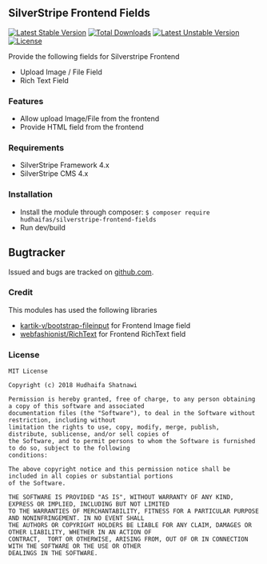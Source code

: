 ## SilverStripe Frontend Fields

[![Latest Stable Version](https://poser.pugx.org/hudhaifas/silverstripe-frontend-fields/v/stable)](https://packagist.org/packages/hudhaifas/silverstripe-frontend-fields) [![Total Downloads](https://poser.pugx.org/hudhaifas/silverstripe-frontend-fields/downloads)](https://packagist.org/packages/hudhaifas/silverstripe-frontend-fields) [![Latest Unstable Version](https://poser.pugx.org/hudhaifas/silverstripe-frontend-fields/v/unstable)](https://packagist.org/packages/hudhaifas/silverstripe-frontend-fields) [![License](https://poser.pugx.org/hudhaifas/silverstripe-frontend-fields/license)](https://packagist.org/packages/hudhaifas/silverstripe-frontend-fields)

Provide the following fields for Silverstripe Frontend
- Upload Image / File Field
- Rich Text Field

### Features
- Allow upload Image/File from the frontend
- Provide HTML field from the frontend

### Requirements
- SilverStripe Framework 4.x
- SilverStripe CMS 4.x

### Installation
- Install the module through composer:
`$ composer require hudhaifas/silverstripe-frontend-fields`
- Run dev/build

## Bugtracker
Issued and bugs are tracked on [github.com].

### Credit
This modules has used the following libraries
- [kartik-v/bootstrap-fileinput] for Frontend Image field
- [webfashionist/RichText] for Frontend RichText field

### License

    MIT License

    Copyright (c) 2018 Hudhaifa Shatnawi

    Permission is hereby granted, free of charge, to any person obtaining a copy of this software and associated 
    documentation files (the "Software"), to deal in the Software without restriction, including without 
    limitation the rights to use, copy, modify, merge, publish, distribute, sublicense, and/or sell copies of 
    the Software, and to permit persons to whom the Software is furnished to do so, subject to the following
    conditions:

    The above copyright notice and this permission notice shall be included in all copies or substantial portions 
    of the Software.

    THE SOFTWARE IS PROVIDED "AS IS", WITHOUT WARRANTY OF ANY KIND, EXPRESS OR IMPLIED, INCLUDING BUT NOT LIMITED 
    TO THE WARRANTIES OF MERCHANTABILITY, FITNESS FOR A PARTICULAR PURPOSE AND NONINFRINGEMENT. IN NO EVENT SHALL 
    THE AUTHORS OR COPYRIGHT HOLDERS BE LIABLE FOR ANY CLAIM, DAMAGES OR OTHER LIABILITY, WHETHER IN AN ACTION OF 
    CONTRACT,  TORT OR OTHERWISE, ARISING FROM, OUT OF OR IN CONNECTION WITH THE SOFTWARE OR THE USE OR OTHER 
    DEALINGS IN THE SOFTWARE.

   [github.com]: <https://github.com/hudhaifas/silverstripe-frontend-fields/issues>
   [kartik-v/bootstrap-fileinput]: <https://github.com/kartik-v/bootstrap-fileinput>
   [webfashionist/RichText]: <https://github.com/webfashionist/RichText>
